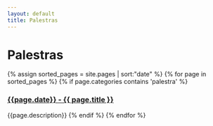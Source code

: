 ```yaml
---
layout: default
title: Palestras  
---
```


# Palestras 

{% assign sorted_pages = site.pages | sort:"date" %}
{% for page in sorted_pages %}
{% if page.categories contains 'palestra' %}
<div class="item"><h3><a href="{{ page.path}}">{{page.date}} - {{ page.title }}</a></h3></div>
    {{page.description}}
{% endif %}
{% endfor %}